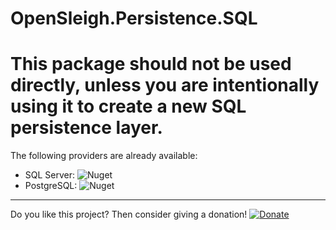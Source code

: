 # OpenSleigh.Persistence.SQL

# This package should not be used directly, unless you are intentionally using it to create a new SQL persistence layer. 

The following providers are already available:
- SQL Server: ![Nuget](https://img.shields.io/nuget/v/OpenSleigh.Persistence.SQLServer?style=plastic)
- PostgreSQL: ![Nuget](https://img.shields.io/nuget/v/OpenSleigh.Persistence.PostgreSQL?style=plastic)

---

Do you like this project? Then consider giving a donation! [![Donate](https://img.shields.io/badge/Donate-PayPal-green.svg)](https://www.paypal.com/donate?business=9F94U4GWN7YS6&currency_code=CAD&item_name=OpenSleigh)